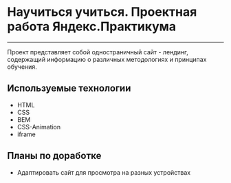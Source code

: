 # Научиться учиться. Проектная работа Яндекс.Практикума
---

Проект представляет собой одностраничный сайт - лендинг, содержащий информацию о различных методологиях и принципах обучения.

## Используемые технологии
* HTML
* CSS
* BEM
* CSS-Animation
* iframe

## Планы по доработке
* Адаптировать сайт для просмотра на разных устройствах